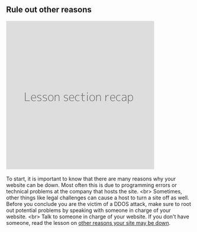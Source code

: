 
## Rule out other reasons

![](recap.png)

To start, it is important to know that there are many reasons why your website can be down. Most often this is due to programming errors or technical problems at the company that hosts the site.
&lt;br&gt;
Sometimes, other things like legal challenges can cause a host to turn a site off as well. Before you conclude you are the victim of a DDOS attack, make sure to root out potential problems by speaking with someone in charge of your website.
&lt;br&gt;
Talk to someone in charge of your website. If you don&#39;t have someone, read the lesson on [other reasons your site may be down](en/topics/understand-1-how-it-works/5-down-site/1-1-intro.md).
